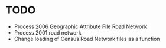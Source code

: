 # TODO
- Process 2006 Geographic Attribute File Road Network
- Process 2001 road network
- Change loading of Census Road Network files as a function